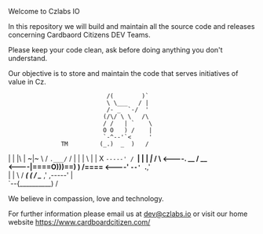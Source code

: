Welcome to Czlabs IO

In this repository we will build and maintain all the source code and releases concerning Cardbaord Citizens DEV Teams.


Please keep your code clean, ask before doing anything you don't understand. 

Our objective is to store and maintain the code that serves initiatives of value in Cz.



                                /(        )`
                                \ \___   / |
                                /- _  `-/  '
                               (/\/ \ \   /\
                               / /   | `    \
                               O O   ) /    |
                               `-^--'`<     '
                   TM         (_.)  _  )   /
|  | |\  | ~|~ \ /             `.___/`    /
|  | | \ |  |   X                `-----' /
`__| |  \| _|_ / \  <----.     __ / __   \
                    <----|====O)))==) \) /====
                    <----'    `--' `.__,' \
                                 |        |
                                  \       /
                             ______( (_  / \______
                           ,'  ,-----'   |        \
                           `--{__________)        \/



We believe in compassion, love and technology.


For further information please email us at dev@czlabs.io
or visit our home website https://www.cardboardcitizen.com/


